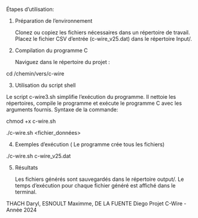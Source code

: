 Étapes d’utilisation: 



1. Préparation de l’environnement

    Clonez ou copiez les fichiers nécessaires dans un répertoire de travail.
    Placez le fichier CSV d’entrée (c-wire_v25.dat) dans le répertoire Input/.

2. Compilation du programme C

    Naviguez dans le répertoire du projet :

cd /chemin/vers/c-wire

    
3. Utilisation du script shell

Le script c-wire3.sh simplifie l’exécution du programme. Il nettoie les répertoires, compile le programme et exécute le programme C avec les arguments fournis.
Syntaxe de la commande:   

chmod +x c-wire.sh

./c-wire.sh <fichier_données> 

4. Exemples d’exécution ( Le programme crée tous les fichiers)

./c-wire.sh c-wire_v25.dat 


5. Résultats

    Les fichiers générés sont sauvegardés dans le répertoire output/.
    Le temps d’exécution pour chaque fichier généré est affiché dans le terminal.


THACH Daryl, ESNOULT Maximme, DE LA FUENTE Diego
Projet C-Wire - Année 2024
